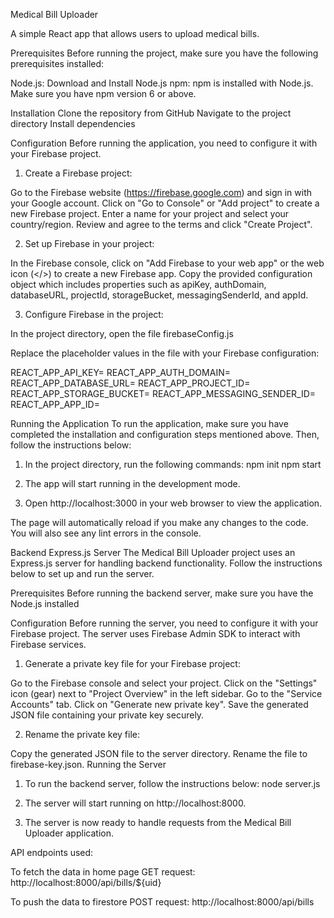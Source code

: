 Medical Bill Uploader

A simple React app that allows users to upload medical bills.

Prerequisites
Before running the project, make sure you have the following prerequisites installed:

Node.js: Download and Install Node.js
npm: npm is installed with Node.js. Make sure you have npm version 6 or above.

Installation
Clone the repository from GitHub
Navigate to the project directory
Install dependencies

Configuration
Before running the application, you need to configure it with your Firebase project.

1. Create a Firebase project:

Go to the Firebase website (https://firebase.google.com) and sign in with your Google account.
Click on "Go to Console" or "Add project" to create a new Firebase project.
Enter a name for your project and select your country/region.
Review and agree to the terms and click "Create Project".

2. Set up Firebase in your project:

In the Firebase console, click on "Add Firebase to your web app" or the web icon (</>) to create a new Firebase app.
Copy the provided configuration object which includes properties such as apiKey, authDomain, databaseURL, projectId, storageBucket, messagingSenderId, and appId.

3. Configure Firebase in the project:

In the project directory, open the file firebaseConfig.js

Replace the placeholder values in the file with your Firebase configuration:

REACT_APP_API_KEY=<your-api-key>
REACT_APP_AUTH_DOMAIN=<your-auth-domain>
REACT_APP_DATABASE_URL=<your-database-url>
REACT_APP_PROJECT_ID=<your-project-id>
REACT_APP_STORAGE_BUCKET=<your-storage-bucket>
REACT_APP_MESSAGING_SENDER_ID=<your-messaging-sender-id>
REACT_APP_APP_ID=<your-app-id>

Running the Application
To run the application, make sure you have completed the installation and configuration steps mentioned above. Then, follow the instructions below:

1. In the project directory, run the following commands:
npm init
npm start

2. The app will start running in the development mode.

3. Open http://localhost:3000 in your web browser to view the application.

The page will automatically reload if you make any changes to the code. You will also see any lint errors in the console.

Backend Express.js Server
The Medical Bill Uploader project uses an Express.js server for handling backend functionality. Follow the instructions below to set up and run the server.

Prerequisites
Before running the backend server, make sure you have the Node.js installed

Configuration
Before running the server, you need to configure it with your Firebase project. The server uses Firebase Admin SDK to interact with Firebase services.

1. Generate a private key file for your Firebase project:

Go to the Firebase console and select your project.
Click on the "Settings" icon (gear) next to "Project Overview" in the left sidebar.
Go to the "Service Accounts" tab.
Click on "Generate new private key".
Save the generated JSON file containing your private key securely.

2. Rename the private key file:

Copy the generated JSON file to the server directory.
Rename the file to firebase-key.json.
Running the Server

1. To run the backend server, follow the instructions below:
node server.js

2. The server will start running on http://localhost:8000.

3. The server is now ready to handle requests from the Medical Bill Uploader application.

API endpoints used:

To fetch the data in home page
GET request: http://localhost:8000/api/bills/${uid}

To push the data to firestore
POST request: http://localhost:8000/api/bills
